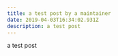 ```yaml
---
title: a test post by a maintainer
date: 2019-04-03T16:34:02.931Z
description: a test post
---
```

a test post
